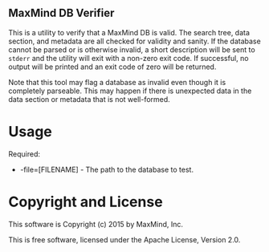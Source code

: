MaxMind DB Verifier
-------------------

This is a utility to verify that a MaxMind DB is valid. The search tree,
data section, and metadata are all checked for validity and sanity. If the
database cannot be parsed or is otherwise invalid, a short description will
be sent to `stderr` and the utility will exit with a non-zero exit code. If
successful, no output will be printed and an exit code of zero will be
returned.

Note that this tool may flag a database as invalid even though it is
completely parseable. This may happen if there is unexpected data in the
data section or metadata that is not well-formed.

Usage
=====

Required:

* -file=[FILENAME] - The path to the database to test.

Copyright and License
=====================

This software is Copyright (c) 2015 by MaxMind, Inc.

This is free software, licensed under the Apache License, Version 2.0.

